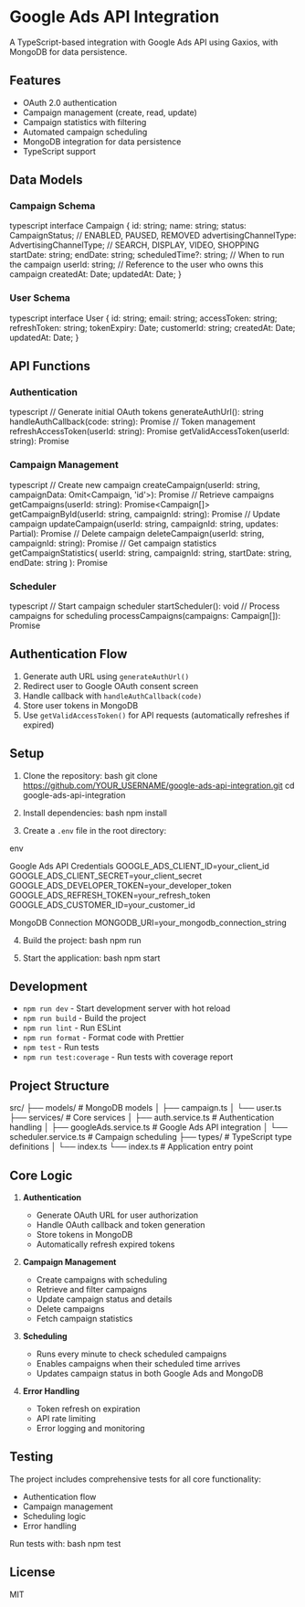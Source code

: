 # Google Ads API Integration

A TypeScript-based integration with Google Ads API using Gaxios, with MongoDB for data persistence.

## Features

- OAuth 2.0 authentication
- Campaign management (create, read, update)
- Campaign statistics with filtering
- Automated campaign scheduling
- MongoDB integration for data persistence
- TypeScript support

## Data Models

### Campaign Schema

typescript
interface Campaign {
id: string;
name: string;
status: CampaignStatus; // ENABLED, PAUSED, REMOVED
advertisingChannelType: AdvertisingChannelType; // SEARCH, DISPLAY, VIDEO, SHOPPING
startDate: string;
endDate: string;
scheduledTime?: string; // When to run the campaign
userId: string; // Reference to the user who owns this campaign
createdAt: Date;
updatedAt: Date;
}

### User Schema

typescript
interface User {
id: string;
email: string;
accessToken: string;
refreshToken: string;
tokenExpiry: Date;
customerId: string;
createdAt: Date;
updatedAt: Date;
}

## API Functions

### Authentication

typescript
// Generate initial OAuth tokens
generateAuthUrl(): string
handleAuthCallback(code: string): Promise<User>
// Token management
refreshAccessToken(userId: string): Promise<string>
getValidAccessToken(userId: string): Promise<string>

### Campaign Management

typescript
// Create new campaign
createCampaign(userId: string, campaignData: Omit<Campaign, 'id'>): Promise<Campaign>
// Retrieve campaigns
getCampaigns(userId: string): Promise<Campaign[]>
getCampaignById(userId: string, campaignId: string): Promise<Campaign>
// Update campaign
updateCampaign(userId: string, campaignId: string, updates: Partial<Campaign>): Promise<Campaign>
// Delete campaign
deleteCampaign(userId: string, campaignId: string): Promise<void>
// Get campaign statistics
getCampaignStatistics(
userId: string,
campaignId: string,
startDate: string,
endDate: string
): Promise<CampaignStatistics>

### Scheduler

typescript
// Start campaign scheduler
startScheduler(): void
// Process campaigns for scheduling
processCampaigns(campaigns: Campaign[]): Promise<void>

## Authentication Flow

1. Generate auth URL using `generateAuthUrl()`
2. Redirect user to Google OAuth consent screen
3. Handle callback with `handleAuthCallback(code)`
4. Store user tokens in MongoDB
5. Use `getValidAccessToken()` for API requests (automatically refreshes if expired)

## Setup

1. Clone the repository:
   bash
   git clone https://github.com/YOUR_USERNAME/google-ads-api-integration.git
   cd google-ads-api-integration

2. Install dependencies:
   bash
   npm install

3. Create a `.env` file in the root directory:

env

Google Ads API Credentials
GOOGLE_ADS_CLIENT_ID=your_client_id
GOOGLE_ADS_CLIENT_SECRET=your_client_secret
GOOGLE_ADS_DEVELOPER_TOKEN=your_developer_token
GOOGLE_ADS_REFRESH_TOKEN=your_refresh_token
GOOGLE_ADS_CUSTOMER_ID=your_customer_id

MongoDB Connection
MONGODB_URI=your_mongodb_connection_string

4. Build the project:
   bash
   npm run

5. Start the application:
   bash
   npm start

## Development

- `npm run dev` - Start development server with hot reload
- `npm run build` - Build the project
- `npm run lint` - Run ESLint
- `npm run format` - Format code with Prettier
- `npm test` - Run tests
- `npm run test:coverage` - Run tests with coverage report

## Project Structure

src/
├── models/ # MongoDB models
│ ├── campaign.ts
│ └── user.ts
├── services/ # Core services
│ ├── auth.service.ts # Authentication handling
│ ├── googleAds.service.ts # Google Ads API integration
│ └── scheduler.service.ts # Campaign scheduling
├── types/ # TypeScript type definitions
│ └── index.ts
└── index.ts # Application entry point

## Core Logic

1. **Authentication**

   - Generate OAuth URL for user authorization
   - Handle OAuth callback and token generation
   - Store tokens in MongoDB
   - Automatically refresh expired tokens

2. **Campaign Management**

   - Create campaigns with scheduling
   - Retrieve and filter campaigns
   - Update campaign status and details
   - Delete campaigns
   - Fetch campaign statistics

3. **Scheduling**

   - Runs every minute to check scheduled campaigns
   - Enables campaigns when their scheduled time arrives
   - Updates campaign status in both Google Ads and MongoDB

4. **Error Handling**
   - Token refresh on expiration
   - API rate limiting
   - Error logging and monitoring

## Testing

The project includes comprehensive tests for all core functionality:

- Authentication flow
- Campaign management
- Scheduling logic
- Error handling

Run tests with:
bash
npm test

## License

MIT
